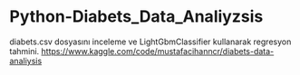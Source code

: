   # Python-Diabets_Data_Analiyzsis
  diabets.csv dosyasını inceleme ve LightGbmClassifier kullanarak regresyon tahmini.
  https://www.kaggle.com/code/mustafacihanncr/diabets-data-analiysis
